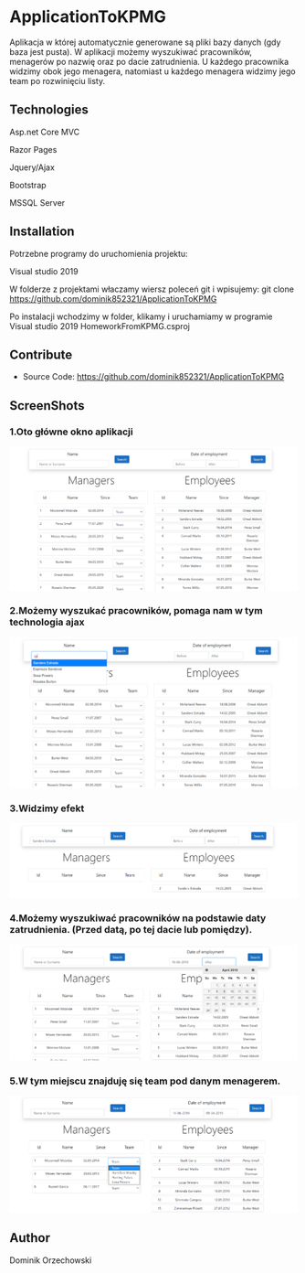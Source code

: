 # ApplicationToKPMG

Aplikacja w której automatycznie generowane są pliki bazy danych (gdy baza jest pusta). W aplikacji możemy wyszukiwać pracowników, menagerów po nazwię oraz po dacie zatrudnienia. U każdego pracownika widzimy obok jego menagera, natomiast u każdego menagera widzimy jego team po rozwinięciu listy.


## Technologies

Asp.net Core MVC

Razor Pages

Jquery/Ajax

Bootstrap

MSSQL Server

## Installation

Potrzebne programy do uruchomienia projektu:

Visual studio 2019 

W folderze z projektami właczamy wiersz poleceń git i wpisujemy:
git clone https://github.com/dominik852321/ApplicationToKPMG

Po instalacji wchodzimy w folder, klikamy i uruchamiamy w programie Visual studio 2019 HomeworkFromKPMG.csproj


## Contribute
* Source Code: https://github.com/dominik852321/ApplicationToKPMG

## ScreenShots
### 1.Oto główne okno aplikacji
![](IMAGES/zdj1.png)



### 2.Możemy wyszukać pracowników, pomaga nam w tym technologia ajax
![](IMAGES/zdj2.png)


### 3.Widzimy efekt
![](IMAGES/zdj3.png)

### 4.Możemy wyszukiwać pracowników na podstawie daty zatrudnienia. (Przed datą, po tej dacie lub pomiędzy).
![](IMAGES/zdj4.png)

### 5.W tym miejscu znajduję się team pod danym menagerem.
![](IMAGES/zdj5.png)

## Author

Dominik Orzechowski







